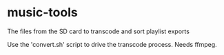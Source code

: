 # music-tools
The files from the SD card to transcode and sort playlist exports

Use the 'convert.sh' script to drive the transcode process.
Needs ffmpeg.

